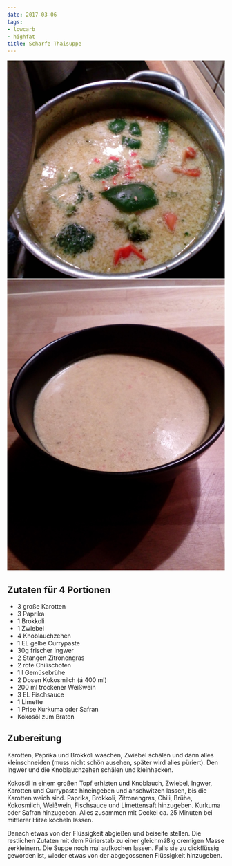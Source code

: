 ```yaml
---
date: 2017-03-06
tags:
- lowcarb
- highfat
title: Scharfe Thaisuppe
---
```


![](/img/scharfe-thaisuppe1.jpg)
![](/img/scharfe-thaisuppe2.jpg)

## Zutaten für 4 Portionen
- 3         große Karotten
- 3         Paprika
- 1         Brokkoli
- 1         Zwiebel
- 4         Knoblauchzehen
- 1 EL      gelbe Currypaste
- 30g       frischer Ingwer
- 2 Stangen Zitronengras
- 2         rote Chilischoten
- 1 l       Gemüsebrühe
- 2         Dosen Kokosmilch (á 400 ml)
- 200 ml    trockener Weißwein
- 3 EL      Fischsauce
- 1         Limette
- 1         Prise Kurkuma oder Safran
- Kokosöl zum Braten

## Zubereitung
Karotten, Paprika und Brokkoli waschen, Zwiebel schälen und dann alles kleinschneiden (muss nicht schön ausehen, später wird alles püriert). Den Ingwer und die Knoblauchzehen schälen und kleinhacken.

Kokosöl in einem großen Topf erhizten und Knoblauch, Zwiebel, Ingwer, Karotten und Currypaste hineingeben und anschwitzen lassen, bis die Karotten weich sind. Paprika, Brokkoli, Zitronengras, Chili, Brühe, Kokosmilch, Weißwein, Fischsauce und Limettensaft hinzugeben. Kurkuma oder Safran hinzugeben. Alles zusammen mit Deckel ca. 25 Minuten bei mittlerer Hitze köcheln lassen.

Danach etwas von der Flüssigkeit abgießen und beiseite stellen. Die restlichen Zutaten mit dem Pürierstab zu einer gleichmäßig cremigen Masse zerkleinern. Die Suppe noch mal aufkochen lassen. Falls sie zu dickflüssig geworden ist, wieder etwas von der abgegossenen Flüssigkeit hinzugeben.
